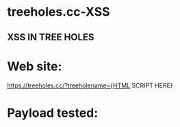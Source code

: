 # treeholes.cc-XSS
## XSS IN TREE HOLES
# Web site:
  https://treeholes.cc/?treeholename={HTML SCRIPT HERE}
# Payload tested:
  <script>{code here}</script>
  
